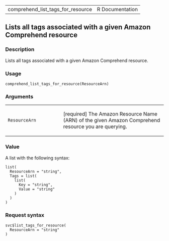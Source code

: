 <table style="width: 100%;">
<tbody>
<tr class="odd">
<td>comprehend_list_tags_for_resource</td>
<td style="text-align: right;">R Documentation</td>
</tr>
</tbody>
</table>

## Lists all tags associated with a given Amazon Comprehend resource

### Description

Lists all tags associated with a given Amazon Comprehend resource.

### Usage

    comprehend_list_tags_for_resource(ResourceArn)

### Arguments

<table>
<colgroup>
<col style="width: 35%" />
<col style="width: 65%" />
</colgroup>
<tbody>
<tr class="odd">
<td><code
id="comprehend_list_tags_for_resource_:_ResourceArn">ResourceArn</code></td>
<td><p>[required] The Amazon Resource Name (ARN) of the given Amazon
Comprehend resource you are querying.</p></td>
</tr>
</tbody>
</table>

### Value

A list with the following syntax:

    list(
      ResourceArn = "string",
      Tags = list(
        list(
          Key = "string",
          Value = "string"
        )
      )
    )

### Request syntax

    svc$list_tags_for_resource(
      ResourceArn = "string"
    )
